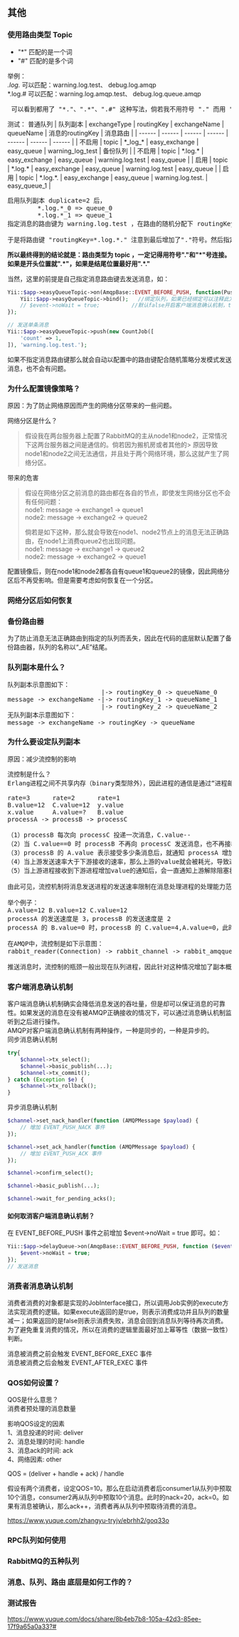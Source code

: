## 其他

### 使用路由类型 Topic
* "*" 匹配的是一个词
* "#" 匹配的是多个词

举例：  
*.log.* 可以匹配：warning.log.test、 debug.log.amqp  
*.log.# 可以匹配：warning.log.amqp.test、 debug.log.queue.amqp  

<pre>
 可以看到都用了 "*."、".*"、".#" 这种写法，倘若我不用符号 "." 而用 "_" 会如何？（没错，在底层队列副本的默认拼接符号就是 "_" ）
</pre>

测试： 普通队列
| 队列副本 | exchangeType | routingKey | exchangeName | queueName | 消息的routingKey | 消息路由 |
| ------ | ------ | ------ | ------ | ------ | ------ | ------ |
| 不启用 | topic | \*\_log\_\* | easy_exchange | easy_queue | warning_log_test | 备份队列 |
| 不启用 | topic | \*\.log\.\* | easy_exchange | easy_queue | warning.log.test | easy_queue |
| 启用 | topic | \*\.log\.\* | easy_exchange | easy_queue | warning.log.test | easy_queue |
| 启用 | topic | \*\.log\.\*\. | easy_exchange | easy_queue | warning.log.test. | easy_queue_1 |

<pre>
启用队列副本 duplicate=2 后，
        *.log.*_0 => queue_0
        *.log.*_1 => queue_1
指定消息的路由键为 warning.log.test ，在路由的随机分配下 routingKey=warning.log.test_0 。因为 test_0 被看做是一个单词，因此最终匹配到了easyQueue。这肯定不是希望看到的。

于是将路由键 "routingKey=*.log.*." 注意到最后增加了"."符号。然后指定消息路由键为 "warning.log.test." ，也增加了一个符号"."。最终随机策略下的"warning.log.test._1" 路由到了正确的队列easy_queue_1 。
</pre>
<b>所以最终得到的结论就是：路由类型为 topic ，一定记得用符号"."和"\*"号连接。如果是开头位置就".\*"，如果是结尾位置最好用".\*." </b>

当然，这里的前提是自己指定消息路由键去发送消息，如：
```php
Yii::$app->easyQueueTopic->on(AmqpBase::EVENT_BEFORE_PUSH, function(PushEvent $event) {
    Yii::$app->easyQueueTopic->bind();   //绑定队列，如果已经绑定可以注释此方法
    // $event->noWait = true;          //默认false开启客户端消息确认机制，true则关闭
});

// 发送单条消息
Yii::$app->easyQueueTopic->push(new CountJob([
    'count' => 1,
]), 'warning.log.test.');
```
如果不指定消息路由键那么就会自动以配置中的路由键配合随机策略分发模式发送消息，也不会有问题。

### 为什么配置镜像策略？
原因：为了防止网络原因而产生的网络分区带来的一些问题。 

网络分区是什么？  
> 假设我在两台服务器上配置了RabbitMQ的主从node1和node2，正常情况下这两台服务器之间是通信的。倘若因为搬机房或者其他的> 原因导致node1和node2之间无法通信，并且处于两个网络环境，那么这就产生了网络分区。  

带来的危害  
> 假设在网络分区之前消息的路由都在各自的节点，即使发生网络分区也不会有任何问题：  
> node1: message -> exchange1 -> queue1  
> node2: message -> exchange2 -> queue2  
>
> 倘若是如下这种，那么就会导致在node1、node2节点上的消息无法正确路由，在node1上消费queue2也出现问题。  
> node1: message -> exchange1 -> queue2  
> node2: message -> exchange2 -> queue1  

配置镜像后，则在node1和node2都各自有queue1和queue2的镜像，因此网络分区后不再受影响。但是需要考虑如何恢复在一个分区。  

### 网络分区后如何恢复


### 备份路由器
为了防止消息无法正确路由到指定的队列而丢失，因此在代码的底层默认配置了备份路由器，队列的名称以“_AE”结尾。

### 队列副本是什么？
<pre>
队列副本示意图如下：
                         |-> routingKey_0 -> queueName_0
message -> exchangeName -|-> routingKey_1 -> queueName_1
                         |-> routingKey_2 -> queueName_2
无队列副本示意图如下：
message -> exchangeName -> routingKey -> queueName
</pre>

### 为什么要设定队列副本
原因：减少流控制的影响
<pre>
流控制是什么？
Erlang进程之间不共享内存（binary类型除外），因此进程的通信是通过“进程邮箱”交换信息，Erlang对进程邮箱的大小没有限制。如果持续高速的往进程邮箱中投递消息，那么就会导致进程邮箱的内存溢出从而致使进程崩溃。为了防止这种情况发生，因此从2.8.0之后增加了流控制并且采用了信用证算法。如下三个进程：

rate=3      rate=2      rate=1
B.value=12  C.value=12  y.value
x.value     A.value=?   B.value
processA -> processB -> processC

（1）processB 每次向 processC 投递一次消息，C.value-- 
（2）当 C.value==0 时 processB 不再向 processC 发送消息，也不再接收 processA 的消息。
（3）processB 的 A.value 表示接受多少条消息后，就通知 processA 增加 B.value。如此就能持续发送消息。
（4）当上游发送速率大于下游接收的速率，那么上游的value就会被耗光，导致进程阻塞一直延续到最上游。
（5）当上游进程接收到下游进程增加value的通知后，会一直通知上游解除阻塞状态。

由此可见，流控机制将消息发送进程的发送速率限制在消息处理进程的处理能力范围之内。

举个例子：
A.value=12 B.value=12 C.value=12
processA 的发送速度是 3，processB 的发送速度是 2
processA 的 B.value=0 时，processB 的 C.value=4,A.value=0，此时 processA 不在接收和发送消息并且堵塞状态一直延续到它的最上游。而 processB 则继续向 processC 发送消息。

在AMQP中，流控制是如下示意图：
rabbit_reader(Connection) -> rabbit_channel -> rabbit_amqqueue_process -> rabbit_msg_store

推送消息时，流控制的瓶颈一般出现在队列进程，因此针对这种情况增加了副本概念。参考队列副本示意图可知，没有副本的情况下消息都是路由到一个队列，但是增加队列副本之后则路由到多个队列，因此多个队列进程在同时工作。
</pre>

### 客户端消息确认机制
客户端消息确认机制确实会降低消息发送的吞吐量，但是却可以保证消息的可靠性。如果发送的消息在没有被AMQP正确接收的情况下，可以通过消息确认机制监听到之后进行操作。  
AMQP对客户端消息确认机制有两种操作，一种是同步的，一种是异步的。  
同步消息确认机制  
```php
try{
    $channel->tx_select();
    $channel->basic_publish(...);
    $channel->tx_commit();
} catch (Exception $e) {
    $channel->tx_rollback();
}
```
异步消息确认机制  
```php
$channel->set_nack_handler(function (AMQPMessage $payload) {
    // 增加 EVENT_PUSH_NACK 事件
});

$channel->set_ack_handler(function (AMQPMessage $payload) {
    // 增加 EVENT_PUSH_ACK 事件
});

$channel->confirm_select();

$channel->basic_publish(...);

$channel->wait_for_pending_acks();
```

#### 如何取消客户端消息确认机制？
在 EVENT_BEFORE_PUSH 事件之前增加 $event->noWait = true 即可。如：
```php
Yii::$app->delayQueue->on(AmqpBase::EVENT_BEFORE_PUSH, function ($event) {
    $event->noWait = true;
});
// 发送消息
```


### 消费者消息确认机制
消费者消费的对象都是实现的JobInterface接口，所以调用Job实例的execute方法实现消费的逻辑。如果execute返回的是true，则表示消费成功并且队列的数量减一；如果返回的是false则表示消费失败，消息会回到消息队列等待再次消费。为了避免重复消费的情况，所以在消费的逻辑里面最好加上幂等性（数据一致性）判断。

消息被消费之前会触发 EVENT_BEFORE_EXEC 事件  
消息被消费之后会触发 EVENT_AFTER_EXEC 事件  

### QOS如何设置？ 
QOS是什么意思？  
消费者预处理的消息数量  

影响QOS设定的因素  
1、消息投递的时间: deliver  
2、消息处理的时间: handle  
3、消息ack的时间: ack  
4、网络因素: other  

QOS = (deliver + handle + ack) / handle  

假设有两个消费者，设定QOS=10。那么在启动消费者后consumer1从队列中预取10个消息，consumer2再从队列中预取10个消息。此时的nack=20，ack=0。如果有消息被确认，那么ack++，消费者再从队列中预取待消费的消息。

https://www.yuque.com/zhangyu-tryjv/ebrhh2/goq33o 

### RPC队列如何使用

### RabbitMQ的五种队列

### 消息、队列、路由 底层是如何工作的？

### 

### 测试报告
https://www.yuque.com/docs/share/8b4eb7b8-105a-42d3-85ee-17f9a65a0a33?#
